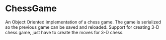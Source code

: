 # ChessGame

An Object Oriented implementation of a chess game. The game is serialized so the previous game can be saved and reloaded. Support for creating 3-D chess game, just have to create the moves for 3-D chess.